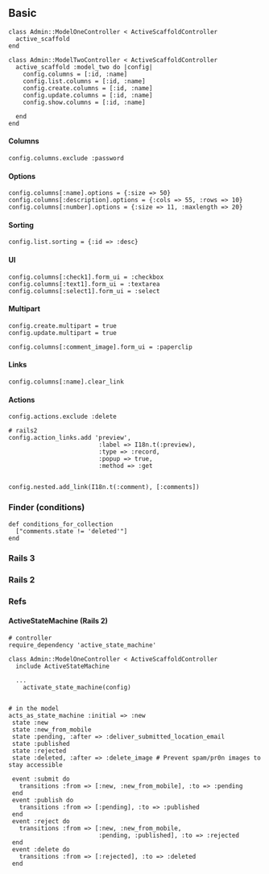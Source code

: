 ## Basic

    class Admin::ModelOneController < ActiveScaffoldController
      active_scaffold
    end

    class Admin::ModelTwoController < ActiveScaffoldController
      active_scaffold :model_two do |config|
        config.columns = [:id, :name]
        config.list.columns = [:id, :name]
        config.create.columns = [:id, :name]
        config.update.columns = [:id, :name]
        config.show.columns = [:id, :name]

      end
    end

#### Columns

    config.columns.exclude :password

#### Options

    config.columns[:name].options = {:size => 50}
    config.columns[:description].options = {:cols => 55, :rows => 10}
    config.columns[:number].options = {:size => 11, :maxlength => 20}

#### Sorting

    config.list.sorting = {:id => :desc}

#### UI

    config.columns[:check1].form_ui = :checkbox
    config.columns[:text1].form_ui = :textarea
    config.columns[:select1].form_ui = :select

#### Multipart

    config.create.multipart = true
    config.update.multipart = true

    config.columns[:comment_image].form_ui = :paperclip

#### Links

    config.columns[:name].clear_link

#### Actions

    config.actions.exclude :delete

    # rails2
    config.action_links.add 'preview',
                             :label => I18n.t(:preview),
                             :type => :record,
                             :popup => true,
                             :method => :get


    config.nested.add_link(I18n.t(:comment), [:comments])

### Finder (conditions)

    def conditions_for_collection
      ["comments.state != 'deleted'"]
    end

### Rails 3

### Rails 2

### Refs

#### ActiveStateMachine (Rails 2)

    # controller
    require_dependency 'active_state_machine'

    class Admin::ModelOneController < ActiveScaffoldController
      include ActiveStateMachine

      ...
        activate_state_machine(config)


    # in the model
    acts_as_state_machine :initial => :new
     state :new
     state :new_from_mobile
     state :pending, :after => :deliver_submitted_location_email
     state :published
     state :rejected
     state :deleted, :after => :delete_image # Prevent spam/pr0n images to stay accessible

     event :submit do
       transitions :from => [:new, :new_from_mobile], :to => :pending
     end
     event :publish do
       transitions :from => [:pending], :to => :published
     end
     event :reject do
       transitions :from => [:new, :new_from_mobile,
                             :pending, :published], :to => :rejected
     end
     event :delete do
       transitions :from => [:rejected], :to => :deleted
     end